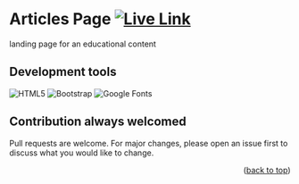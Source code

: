 <a name="readme-top"></a>

# Articles Page <a href="https://articles-page.netlify.app/"> ![Live Link](https://img.shields.io/badge/live_link-1e394e?style=for-the-badge&logo=&logoColor=white) </a>

landing page for an educational content

## Development tools

![HTML5](https://img.shields.io/badge/html5-%23E34F26.svg?style=for-the-badge&logo=html5&logoColor=white)
![Bootstrap](https://img.shields.io/badge/bootstrap-%238511fa.svg?style=for-the-badge&logo=bootstrap&logoColor=white)
![Google Fonts](https://img.shields.io/badge/google_fonts-4285F4?style=for-the-badge&logo=google&logoColor=white)

## Contribution always welcomed

Pull requests are welcome. For major changes, please open an issue first to discuss what you would like to change.

<p align="right">(<a href="#readme-top">back to top</a>)</p>
